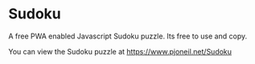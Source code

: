 # Sudoku
 A free PWA enabled Javascript Sudoku puzzle.   Its free to use and copy.
 
 You can view the Sudoku puzzle at https://www.pjoneil.net/Sudoku
